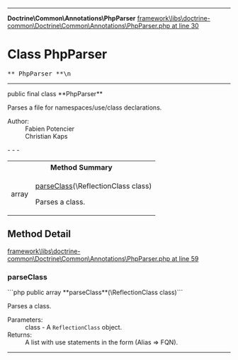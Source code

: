 - - -

**Doctrine\Common\Annotations\PhpParser**
<a href="https://github.com/JeyDotC/Hirudo-docs/blob/master/source/framework/libs/doctrine-common/Doctrine/Common/Annotations/PhpParser.php.md#line30" class="location">framework\libs\doctrine-common\Doctrine\Common\Annotations\PhpParser.php at line 30</a>

# Class PhpParser #

<pre class="tree">** PhpParser **\n</pre>

- - -

<p class="signature">public final  class **PhpParser**</p>

<div class="comment" id="overview_description"><p>Parses a file for namespaces/use/class declarations.</p></div>

<dl>
<dt>Author:</dt>
<dd>Fabien Potencier <fabien@symfony.com></dd>
<dd>Christian Kaps <christian.kaps@mohiva.com></dd>
</dl>
- - -

<table id="summary_method">
<tr><th colspan="2">Method Summary</th></tr>
<tr>
<td class="type"> array</td>
<td class="description"><p class="name"><a href="#parseClass()">parseClass</a>(\ReflectionClass class)</p><p class="description">Parses a class.</p></td>
</tr>
</table>

<h2 id="detail_method">Method Detail</h2>
<a href="https://github.com/JeyDotC/Hirudo-docs/blob/master/source/framework/libs/doctrine-common/Doctrine/Common/Annotations/PhpParser.php.md#line59" class="location">framework\libs\doctrine-common\Doctrine\Common\Annotations\PhpParser.php at line 59</a>

<h3 id="parseClass()">parseClass</h3>
```php
public  array **parseClass**(\ReflectionClass class)```
<div class="details">
<p>Parses a class.</p><dl>
<dt>Parameters:</dt>
<dd>class - A <code>ReflectionClass</code> object.</dd>
<dt>Returns:</dt>
<dd>A list with use statements in the form (Alias => FQN).</dd>
</dl>
</div>

- - -

